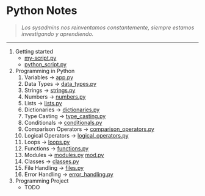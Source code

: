 # Python Notes
> _Los sysadmins nos reinventamos constantemente, siempre estamos investigando y aprendiendo._
___
1. Getting started
   - [my-script.py](https://github.com/rootzilopochtli/python-notes/blob/main/getting_started/my-script.py) 
   - [python_script.py](https://github.com/rootzilopochtli/python-notes/blob/main/getting_started/python_script.py)
2. Programming in Python
   1. Variables → [app.py](https://github.com/rootzilopochtli/python-notes/blob/main/programming_in_python/app.py)
   2. Data Types → [data_types.py](https://github.com/rootzilopochtli/python-notes/blob/main/programming_in_python/data_types.py)
   3. Strings → [strings.py](https://github.com/rootzilopochtli/python-notes/blob/main/programming_in_python/strings.py)
   4. Numbers → [numbers.py](https://github.com/rootzilopochtli/python-notes/blob/main/programming_in_python/numbers.py)
   5. Lists → [lists.py](https://github.com/rootzilopochtli/python-notes/blob/main/programming_in_python/lists.py)
   6. Dictionaries → [dictionaries.py](https://github.com/rootzilopochtli/python-notes/blob/main/programming_in_python/dictionaries.py)
   7. Type Casting → [type_casting.py](https://github.com/rootzilopochtli/python-notes/blob/main/programming_in_python/type_casting.py)
   8. Conditionals → [conditionals.py](https://github.com/rootzilopochtli/python-notes/blob/main/programming_in_python/conditionals.py)
   9. Comparison Operators → [comparison_operators.py](https://github.com/rootzilopochtli/python-notes/blob/main/programming_in_python/comparison_operators.py)
   10. Logical Operators → [logical_operators.py](https://github.com/rootzilopochtli/python-notes/blob/main/programming_in_python/logical_operators.py)
   11. Loops → [loops.py](https://github.com/rootzilopochtli/python-notes/blob/main/programming_in_python/loops.py)
   12. Functions → [functions.py](https://github.com/rootzilopochtli/python-notes/blob/main/programming_in_python/functions.py)
   13. Modules → [modules.py](https://github.com/rootzilopochtli/python-notes/blob/main/programming_in_python/modules.py) [mod.py](https://github.com/rootzilopochtli/python-notes/blob/main/programming_in_python/mod.py)
   14. Classes → [classes.py](https://github.com/rootzilopochtli/python-notes/blob/main/programming_in_python/classes.py)
   15. File Handling → [files.py](https://github.com/rootzilopochtli/python-notes/blob/main/programming_in_python/files.py) 
   16. Error Handling → [error_handling.py](https://github.com/rootzilopochtli/python-notes/blob/main/programming_in_python/error_handling.py)
3. Programming Project
   - TODO
